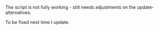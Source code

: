 The script is not fully working - still needs adjustments on the update-alternatives.

To be fixed next time I update.
